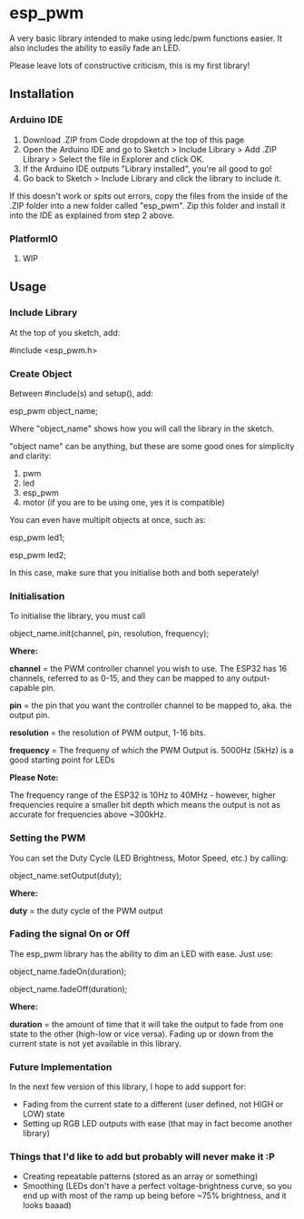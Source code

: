 # esp_pwm
A very basic library intended to make using ledc/pwm functions easier.
It also includes the ability to easily fade an LED.

Please leave lots of constructive criticism, this is my first library!

## Installation
### Arduino IDE
1. Download .ZIP from Code dropdown at the top of this page
2. Open the Arduino IDE and go to Sketch > Include Library > Add .ZIP Library > Select the file in Explorer and click OK.
3. If the Arduino IDE outputs "Library installed", you're all good to go!
4. Go back to Sketch > Include Library and click the library to include it.

If this doesn't work or spits out errors, copy the files from the inside of the .ZIP folder into a new folder called "esp_pwm". Zip this folder and install it into the IDE as explained from step 2 above.

### PlatformIO
1. WIP


## Usage
### Include Library
At the top of you sketch, add:

#include <esp_pwm.h>

### Create Object
Between #include(s) and setup(), add:

esp_pwm object_name;

Where "object_name" shows how you will call the library in the sketch.

"object name" can be anything, but these are some good ones for simplicity and clarity:
1. pwm
2. led
3. esp_pwm
4. motor (if you are to be using one, yes it is compatible)

You can even have multiplt objects at once, such as:

esp_pwm led1;

esp_pwm led2;

In this case, make sure that you initialise both and both seperately!

### Initialisation
To initialise the library, you must call

object_name.init(channel, pin, resolution, frequency);

__Where:__

__channel__ = the PWM controller channel you wish to use. The ESP32 has 16 channels, referred to as 0-15, and they can be mapped to any output-capable pin.

__pin__ = the pin that you want the controller channel to be mapped to, aka. the output pin.

__resolution__ = the resolution of PWM output, 1-16 bits.

__frequency__ = The frequeny of which the PWM Output is. 5000Hz (5kHz) is a good starting point for LEDs

__Please Note:__

The frequency range of the ESP32 is 10Hz to 40MHz - however, higher frequencies require a smaller bit depth which means the output is not as accurate for frequencies above ~300kHz.

### Setting the PWM
You can set the Duty Cycle (LED Brightness, Motor Speed, etc.) by calling:

object_name.setOutput(duty);

__Where:__

__duty__ = the duty cycle of the PWM output

### Fading the signal On or Off
The esp_pwm library has the ability to dim an LED with ease. Just use:

object_name.fadeOn(duration);

object_name.fadeOff(duration);

__Where:__

__duration__ = the amount of time that it will take the output to fade from one state to the other (high-low or vice versa). Fading up or down from the current state is not yet available in this library.

### Future Implementation
In the next few version of this library, I hope to add support for:
- Fading from the current state to a different (user defined, not HIGH or LOW) state
- Setting up RGB LED outputs with ease (that may in fact become another library)

### Things that I'd like to add but probably will never make it :P
- Creating repeatable patterns (stored as an array or something)
- Smoothing (LEDs don't have a perfect voltage-brightness curve, so you end up with most of the ramp up being before ~75% brightness, and it looks baaad)
